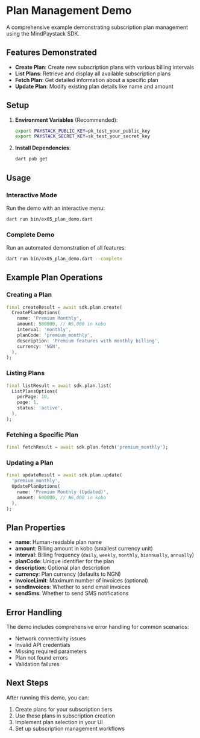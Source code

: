 # Plan Management Demo

A comprehensive example demonstrating subscription plan management using the MindPaystack SDK.

## Features Demonstrated

- **Create Plan**: Create new subscription plans with various billing intervals
- **List Plans**: Retrieve and display all available subscription plans
- **Fetch Plan**: Get detailed information about a specific plan
- **Update Plan**: Modify existing plan details like name and amount

## Setup

1. **Environment Variables** (Recommended):
   ```bash
   export PAYSTACK_PUBLIC_KEY=pk_test_your_public_key
   export PAYSTACK_SECRET_KEY=sk_test_your_secret_key
   ```

2. **Install Dependencies**:
   ```bash
   dart pub get
   ```

## Usage

### Interactive Mode
Run the demo with an interactive menu:
```bash
dart run bin/ex05_plan_demo.dart
```

### Complete Demo
Run an automated demonstration of all features:
```bash
dart run bin/ex05_plan_demo.dart --complete
```

## Example Plan Operations

### Creating a Plan
```dart
final createResult = await sdk.plan.create(
  CreatePlanOptions(
    name: 'Premium Monthly',
    amount: 500000, // ₦5,000 in kobo
    interval: 'monthly',
    planCode: 'premium_monthly',
    description: 'Premium features with monthly billing',
    currency: 'NGN',
  ),
);
```

### Listing Plans
```dart
final listResult = await sdk.plan.list(
  ListPlansOptions(
    perPage: 10,
    page: 1,
    status: 'active',
  ),
);
```

### Fetching a Specific Plan
```dart
final fetchResult = await sdk.plan.fetch('premium_monthly');
```

### Updating a Plan
```dart
final updateResult = await sdk.plan.update(
  'premium_monthly',
  UpdatePlanOptions(
    name: 'Premium Monthly (Updated)',
    amount: 600000, // ₦6,000 in kobo
  ),
);
```

## Plan Properties

- **name**: Human-readable plan name
- **amount**: Billing amount in kobo (smallest currency unit)
- **interval**: Billing frequency (`daily`, `weekly`, `monthly`, `biannually`, `annually`)
- **planCode**: Unique identifier for the plan
- **description**: Optional plan description
- **currency**: Plan currency (defaults to NGN)
- **invoiceLimit**: Maximum number of invoices (optional)
- **sendInvoices**: Whether to send email invoices
- **sendSms**: Whether to send SMS notifications

## Error Handling

The demo includes comprehensive error handling for common scenarios:
- Network connectivity issues
- Invalid API credentials  
- Missing required parameters
- Plan not found errors
- Validation failures

## Next Steps

After running this demo, you can:
1. Create plans for your subscription tiers
2. Use these plans in subscription creation
3. Implement plan selection in your UI
4. Set up subscription management workflows